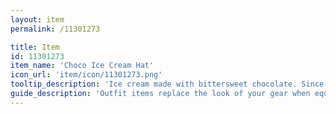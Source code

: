 ```yaml
---
layout: item
permalink: /11301273

title: Item
id: 11301273
item_name: 'Choco Ice Cream Hat'
icon_url: 'item/icon/11301273.png'
tooltip_description: 'Ice cream made with bittersweet chocolate. Since it won''t melt, you might as well wear it as a hat!'
guide_description: 'Outfit items replace the look of your gear when equipped.'
---
```

